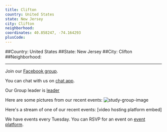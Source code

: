 ```yaml
---
title: Clifton
country: United States
state: New Jersey
city: Clifton
neighborhood: 
coordinates: 40.858247, -74.164293
plusCode:
---
```


##Country: United States
##State: New Jersey
##City: Clifton
##Neighborhood: 
*****
Join our [Facebook group](https://www.facebook.com/groups/free.code.camp.clifton.nj).

You can chat with us on [chat app]().

Our Group leader is [leader]()

Here are some pictures from our recent events:
![study-group-image]()

Here's a stream of one of our recent events:
[video hosting platform embed]

We have events every Tuesday. You can RSVP for an event on [event platform]().
